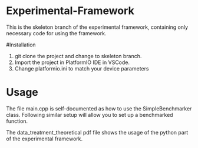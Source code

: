 # Experimental-Framework

This is the skeleton branch of the experimental framework, containing only necessary code for using the framework.

#Installation

1. git clone the project and change to skeleton branch.
2. Import the project in PlatformIO IDE in VSCode.
3. Change platformio.ini to match your device parameters


# Usage

The file main.cpp is self-documented as how to use the SimpleBenchmarker class. Following similar setup will allow you to set up a benchmarked function.

The data_treatment_theoretical pdf file shows the usage of the python part of the experimental framework. 
